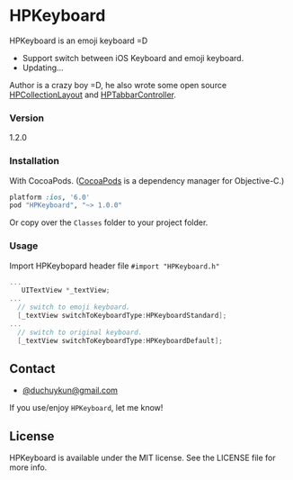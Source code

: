 # HPKeyboard

HPKeyboard is an emoji keyboard =D 
- Support switch between iOS Keyboard and emoji keyboard. 
- Updating...

Author is a crazy boy =D, he also wrote some open source [HPCollectionLayout] and [HPTabbarController].

### Version
1.2.0

### Installation 

With CocoaPods. ([CocoaPods](http://cocoapods.org) is a dependency manager for Objective-C.)

```ruby
platform :ios, '6.0'
pod "HPKeyboard", "~> 1.0.0"
```

Or copy over the `Classes` folder to your project folder.
### Usage
Import HPKeybopard header file
`#import "HPKeyboard.h"`
```objective-c
...
   UITextView *_textView;
...
  // switch to emoji keyboard.
  [_textView switchToKeyboardType:HPKeyboardStandard];
...
  // switch to original keyboard.
  [_textView switchToKeyboardType:HPKeyboardDefault];
```
[HPCollectionLayout]:https://github.com/huyphams/HPCollectionLayout
[HPTabBarController]:https://github.com/huyphams/HPTabBarController

## Contact

- [@duchuykun@gmail.com](http://facebook.com/huyphams)

If you use/enjoy `HPKeyboard`, let me know!

## License

HPKeyboard is available under the MIT license. See the LICENSE file for more info.
